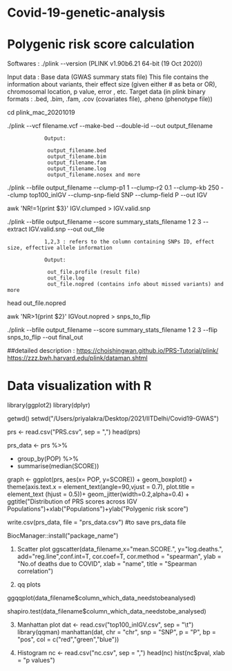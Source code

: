 # Covid-19-genetic-analysis


# Polygenic risk score calculation 

Softwares : ./plink --version (PLINK v1.90b6.21 64-bit (19 Oct 2020))

Input data : Base data (GWAS summary stats file) This file contains the information about variants, their effect size (given either # as beta or OR), chromosomal location, p value, error , etc. Target data (in plink binary formats : .bed, .bim, .fam, .cov (covariates file), .pheno (phenotype file))


cd plink_mac_20201019

./plink --vcf filename.vcf --make-bed --double-id --out output_filename

				Output: 

				 output_filename.bed
				 output_filename.bim
				 output_filename.fam
				 output_filename.log
				 output_filename.nosex and more


 ./plink --bfile output_filename --clump-p1 1  --clump-r2 0.1  --clump-kb 250  --clump top100_inIGV  --clump-snp-field SNP --clump-field P --out IGV


 awk 'NR!=1{print $3}' IGV.clumped >  IGV.valid.snp


./plink --bfile output_filename --score summary_stats_filename 1 2 3 --extract IGV.valid.snp   --out out_file

				1,2,3 : refers to the column containing SNPs ID, effect size, effective allele information

				Output: 

				 out_file.profile (result file)
				 out_file.log
				 out_file.nopred (contains info about missed variants) and more

head out_file.nopred

awk 'NR>1{print $2}' IGVout.nopred > snps_to_flip

./plink --bfile output_filename --score summary_stats_filename 1 2 3 --flip snps_to_flip --out final_out

##detailed description : https://choishingwan.github.io/PRS-Tutorial/plink/   https://zzz.bwh.harvard.edu/plink/dataman.shtml

# Data visualization with R

library(ggplot2)
library(dplyr)

getwd()
setwd("/Users/priyalakra/Desktop/2021/IITDelhi/Covid19-GWAS")

prs <- read.csv("PRS.csv", sep = ",")
head(prs)

prs_data <- prs %>%
+ group_by(POP) %>%
+ summarise(median(SCORE))

graph <- ggplot(prs, aes(x= POP, y=SCORE)) + geom_boxplot() + theme(axis.text.x = element_text(angle=90,vjust = 0.7), plot.title = element_text (hjust = 0.5))+ geom_jitter(width=0.2,alpha=0.4) + ggtitle("Distribution of PRS scores across IGV Populations")+xlab("Populations")+ylab("Polygenic risk score")


write.csv(prs_data, file = "prs_data.csv") #to save prs_data file

BiocManager::install("package_name")

1. Scatter plot
ggscatter(data_filename,x="mean.SCORE.", y="log.deaths.", add="reg.line",conf.int=T, cor.coef=T, cor.method = "spearman", ylab = "No.of deaths due to COVID", xlab = "name", title = "Spearman correlation")


2. qq plots 

ggqqplot(data_filename$column_which_data_needstobeanalysed)

shapiro.test(data_filename$column_which_data_needstobe_analysed)


3. Manhattan plot
dat <- read.csv("top100_inIGV.csv", sep = "\t")
library(qqman)
manhattan(dat, chr = "chr", snp = "SNP", p = "P", bp = "pos", col = c("red","green","blue"))

 
4. Histogram
nc <- read.csv("nc.csv", sep = ",")
head(nc)
hist(nc$pval, xlab = "p values")


